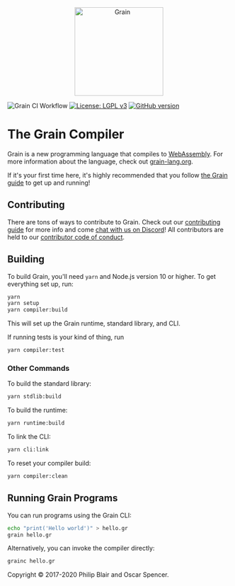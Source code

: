<div align="center">
    <a href="https://grain-lang.org/">
        <img src="https://raw.githubusercontent.com/grain-lang/grain/master/grain_shorthand_color.png" alt="Grain" height="200" />
    </a>
</div>

![Grain CI Workflow](https://github.com/grain-lang/grain/workflows/Grain%20CI%20Workflow/badge.svg)
[![License: LGPL v3](https://img.shields.io/badge/License-LGPL%20v3-blue.svg)](https://www.gnu.org/licenses/lgpl-3.0)
[![GitHub version](https://badge.fury.io/gh/grain-lang%2Fgrain.svg)](https://badge.fury.io/gh/grain-lang%2Fgrain)

# The Grain Compiler

Grain is a new programming language that compiles to [WebAssembly](http://webassembly.org/). For more information about the language, check out [grain-lang.org](https://grain-lang.org/).

If it's your first time here, it's highly recommended that you follow [the Grain guide](https://grain-lang.org/docs) to get up and running!

## Contributing

There are tons of ways to contribute to Grain. Check out our [contributing guide](https://github.com/grain-lang/grain/blob/master/CONTRIBUTING.md) for more info and come [chat with us on Discord](https://discord.gg/7U3newJ)! All contributors are held to our [contributor code of conduct](https://github.com/grain-lang/grain/blob/master/CODE_OF_CONDUCT.md).

## Building

To build Grain, you'll need `yarn` and Node.js version 10 or higher. To get everything set up, run:

```bash
yarn
yarn setup
yarn compiler:build
```

This will set up the Grain runtime, standard library, and CLI.

If running tests is your kind of thing, run

```bash
yarn compiler:test
```

### Other Commands

To build the standard library:

```bash
yarn stdlib:build
```

To build the runtime:

```bash
yarn runtime:build
```

To link the CLI:

```bash
yarn cli:link
```

To reset your compiler build:

```bash
yarn compiler:clean
```

## Running Grain Programs

You can run programs using the Grain CLI:

```bash
echo "print('Hello world')" > hello.gr
grain hello.gr
```

Alternatively, you can invoke the compiler directly:

```bash
grainc hello.gr
```

Copyright ©️ 2017-2020 Philip Blair and Oscar Spencer.
